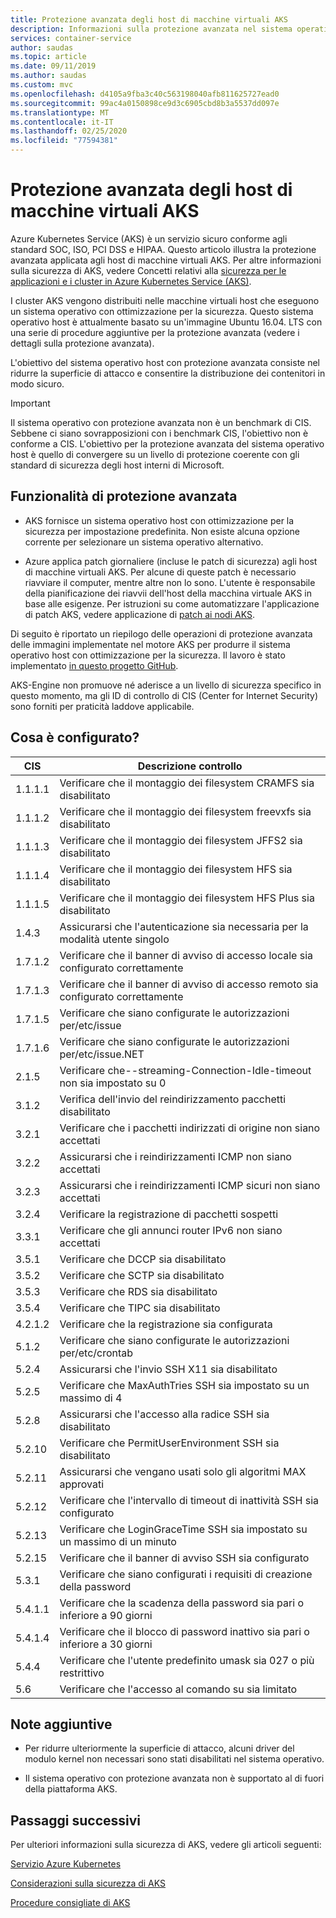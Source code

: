 ```yaml
---
title: Protezione avanzata degli host di macchine virtuali AKS
description: Informazioni sulla protezione avanzata nel sistema operativo host della macchina virtuale AKS
services: container-service
author: saudas
ms.topic: article
ms.date: 09/11/2019
ms.author: saudas
ms.custom: mvc
ms.openlocfilehash: d4105a9fba3c40c563198040afb811625727ead0
ms.sourcegitcommit: 99ac4a0150898ce9d3c6905cbd8b3a5537dd097e
ms.translationtype: MT
ms.contentlocale: it-IT
ms.lasthandoff: 02/25/2020
ms.locfileid: "77594381"
---
```

# <a name="security-hardening-in-aks-virtual-machine-hosts"></a>Protezione avanzata degli host di macchine virtuali AKS 

Azure Kubernetes Service (AKS) è un servizio sicuro conforme agli standard SOC, ISO, PCI DSS e HIPAA. Questo articolo illustra la protezione avanzata applicata agli host di macchine virtuali AKS. Per altre informazioni sulla sicurezza di AKS, vedere Concetti relativi alla [sicurezza per le applicazioni e i cluster in Azure Kubernetes Service (AKS)](https://docs.microsoft.com/azure/aks/concepts-security).

I cluster AKS vengono distribuiti nelle macchine virtuali host che eseguono un sistema operativo con ottimizzazione per la sicurezza. Questo sistema operativo host è attualmente basato su un'immagine Ubuntu 16.04. LTS con una serie di procedure aggiuntive per la protezione avanzata (vedere i dettagli sulla protezione avanzata).   

L'obiettivo del sistema operativo host con protezione avanzata consiste nel ridurre la superficie di attacco e consentire la distribuzione dei contenitori in modo sicuro. 

> [!Important]
> Il sistema operativo con protezione avanzata non è un benchmark di CIS. Sebbene ci siano sovrapposizioni con i benchmark CIS, l'obiettivo non è conforme a CIS. L'obiettivo per la protezione avanzata del sistema operativo host è quello di convergere su un livello di protezione coerente con gli standard di sicurezza degli host interni di Microsoft. 

## <a name="security-hardening-features"></a>Funzionalità di protezione avanzata 

* AKS fornisce un sistema operativo host con ottimizzazione per la sicurezza per impostazione predefinita. Non esiste alcuna opzione corrente per selezionare un sistema operativo alternativo. 

* Azure applica patch giornaliere (incluse le patch di sicurezza) agli host di macchine virtuali AKS. Per alcune di queste patch è necessario riavviare il computer, mentre altre non lo sono. L'utente è responsabile della pianificazione dei riavvii dell'host della macchina virtuale AKS in base alle esigenze. Per istruzioni su come automatizzare l'applicazione di patch AKS, vedere applicazione di [patch ai nodi AKS](https://docs.microsoft.com/azure/aks/node-updates-kured).

Di seguito è riportato un riepilogo delle operazioni di protezione avanzata delle immagini implementate nel motore AKS per produrre il sistema operativo host con ottimizzazione per la sicurezza. Il lavoro è stato implementato [in questo progetto GitHub](https://github.com/Azure/aks-engine/projects/7).  

AKS-Engine non promuove né aderisce a un livello di sicurezza specifico in questo momento, ma gli ID di controllo di CIS (Center for Internet Security) sono forniti per praticità laddove applicabile. 

## <a name="whats-configured"></a>Cosa è configurato?

| CIS  | Descrizione controllo| 
|---|---|
| 1.1.1.1 |Verificare che il montaggio dei filesystem CRAMFS sia disabilitato|
| 1.1.1.2 |Verificare che il montaggio dei filesystem freevxfs sia disabilitato|
| 1.1.1.3 |Verificare che il montaggio dei filesystem JFFS2 sia disabilitato|
| 1.1.1.4 |Verificare che il montaggio dei filesystem HFS sia disabilitato|
| 1.1.1.5 |Verificare che il montaggio dei filesystem HFS Plus sia disabilitato|
|1.4.3 |Assicurarsi che l'autenticazione sia necessaria per la modalità utente singolo |
|1.7.1.2 |Verificare che il banner di avviso di accesso locale sia configurato correttamente |
|1.7.1.3 |Verificare che il banner di avviso di accesso remoto sia configurato correttamente |
|1.7.1.5 |Verificare che siano configurate le autorizzazioni per/etc/issue |
|1.7.1.6 |Verificare che siano configurate le autorizzazioni per/etc/issue.NET |
|2.1.5 |Verificare che--streaming-Connection-Idle-timeout non sia impostato su 0 |
|3.1.2 |Verifica dell'invio del reindirizzamento pacchetti disabilitato |
|3.2.1 |Verificare che i pacchetti indirizzati di origine non siano accettati |
|3.2.2 |Assicurarsi che i reindirizzamenti ICMP non siano accettati |
|3.2.3 |Assicurarsi che i reindirizzamenti ICMP sicuri non siano accettati |
|3.2.4 |Verificare la registrazione di pacchetti sospetti |
|3.3.1 |Verificare che gli annunci router IPv6 non siano accettati |
|3.5.1 |Verificare che DCCP sia disabilitato |
|3.5.2 |Verificare che SCTP sia disabilitato |
|3.5.3 |Verificare che RDS sia disabilitato |
|3.5.4 |Verificare che TIPC sia disabilitato |
|4.2.1.2 |Verificare che la registrazione sia configurata |
|5.1.2 |Verificare che siano configurate le autorizzazioni per/etc/crontab |
|5.2.4 |Assicurarsi che l'invio SSH X11 sia disabilitato |
|5.2.5 |Verificare che MaxAuthTries SSH sia impostato su un massimo di 4 |
|5.2.8 |Assicurarsi che l'accesso alla radice SSH sia disabilitato |
|5.2.10 |Verificare che PermitUserEnvironment SSH sia disabilitato |
|5.2.11 |Assicurarsi che vengano usati solo gli algoritmi MAX approvati |
|5.2.12 |Verificare che l'intervallo di timeout di inattività SSH sia configurato |
|5.2.13 |Verificare che LoginGraceTime SSH sia impostato su un massimo di un minuto |
|5.2.15 |Verificare che il banner di avviso SSH sia configurato |
|5.3.1 |Verificare che siano configurati i requisiti di creazione della password |
|5.4.1.1 |Verificare che la scadenza della password sia pari o inferiore a 90 giorni |
|5.4.1.4 |Verificare che il blocco di password inattivo sia pari o inferiore a 30 giorni |
|5.4.4 |Verificare che l'utente predefinito umask sia 027 o più restrittivo |
|5.6 |Verificare che l'accesso al comando su sia limitato|

## <a name="additional-notes"></a>Note aggiuntive
 
* Per ridurre ulteriormente la superficie di attacco, alcuni driver del modulo kernel non necessari sono stati disabilitati nel sistema operativo. 

* Il sistema operativo con protezione avanzata non è supportato al di fuori della piattaforma AKS. 

## <a name="next-steps"></a>Passaggi successivi  

Per ulteriori informazioni sulla sicurezza di AKS, vedere gli articoli seguenti: 

[Servizio Azure Kubernetes](https://docs.microsoft.com/azure/aks/intro-kubernetes)

[Considerazioni sulla sicurezza di AKS](https://docs.microsoft.com/azure/aks/concepts-security)

[Procedure consigliate di AKS](https://docs.microsoft.com/azure/aks/best-practices)
